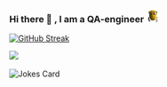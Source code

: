 ### Hi there 👋 , I am a QA-engineer <img src="media/gifEmoji.gif" width="25" height="25"/>

[![GitHub Streak](https://streak-stats.demolab.com/?user=Safonov-qa)](https://git.io/streak-stats)

![](https://github-profile-summary-cards.vercel.app/api/cards/profile-details?username=Safonov-qa&theme=solarized_dark)

![Jokes Card](https://readme-jokes.vercel.app/api)


<!--
**Safonov-qa/Safonov-qa** is a ✨ _special_ ✨ repository because its `README.md` (this file) appears on your GitHub profile.

Here are some ideas to get you started:

- 🔭 I’m currently working on ...
- 🌱 I’m currently learning ...
- 👯 I’m looking to collaborate on ...
- 🤔 I’m looking for help with ...
- 💬 Ask me about ...
- 📫 How to reach me: ...
- 😄 Pronouns: ...
- ⚡ Fun fact: ...
-->

